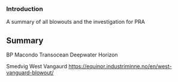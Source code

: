 ### Introduction

A summary of all blowouts and the investigation for PRA

## Summary

BP 
Macondo
Transocean Deepwater Horizon

Smedvig West Vangaurd 
https://equinor.industriminne.no/en/west-vanguard-blowout/



